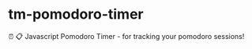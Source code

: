 # tm-pomodoro-timer
:alarm_clock: :clipboard: Javascript Pomodoro Timer - for tracking your pomodoro sessions!

